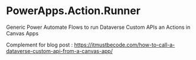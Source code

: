 # PowerApps.Action.Runner
Generic Power Automate Flows to run Dataverse Custom APIs an Actions in Canvas Apps

Complement for blog post : https://itmustbecode.com/how-to-call-a-dataverse-custom-api-from-a-canvas-app/

